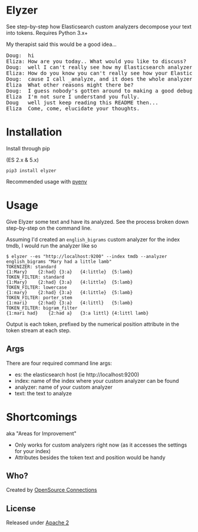 # Elyzer

See step-by-step how Elasticsearch custom analyzers decompose your text into tokens. Requires Python 3.x+

My therapist said this would be a good idea...

<pre>
Doug:  hi
Eliza: How are you today.. What would you like to discuss?
Doug:  well I can't really see how my Elasticsearch analyzers work, on the inside
Eliza: How do you know you can't really see how your Elasticsearch analyzers work, on the inside?
Doug:  cause I call _analyze, and it does the whole analyzer or just one step
Eliza  What other reasons might there be?
Doug:  I guess nobody's gotten around to making a good debugger
Eliza  I'm not sure I understand you fully.
Doug   well just keep reading this README then...
Eliza  Come, come, elucidate your thoughts.
</pre>

# Installation

Install through pip

(ES 2.x & 5.x)

    pip3 install elyzer

Recommended usage with [pyenv](https://github.com/pyenv/pyenv#basic-github-checkout)


# Usage

Give Elyzer some text and have its analyzed. See the process broken down step-by-step on the command line.

Assuming I'd created an `english_bigrams` custom analyzer for the index tmdb, I would run the analyzer like so

```
$ elyzer --es "http://localhost:9200" --index tmdb --analyzer english_bigrams "Mary had a little lamb"
TOKENIZER: standard
{1:Mary}    {2:had} {3:a}   {4:little}  {5:lamb}    
TOKEN_FILTER: standard
{1:Mary}    {2:had} {3:a}   {4:little}  {5:lamb}    
TOKEN_FILTER: lowercase
{1:mary}    {2:had} {3:a}   {4:little}  {5:lamb}    
TOKEN_FILTER: porter_stem
{1:mari}    {2:had} {3:a}   {4:littl}   {5:lamb}    
TOKEN_FILTER: bigram_filter
{1:mari had}    {2:had a}   {3:a littl} {4:littl lamb}  
```

Output is each token, prefixed by the numerical position attribute in the token stream at each step.

## Args

There are four required command line args:

- es: the elasticsearch host (ie http://localhost:9200)
- index: name of the index where your custom analyzer can be found
- analyzer: name of your custom analyzer
- text: the text to analyze


# Shortcomings

aka "Areas for Improvement"
- Only works for custom analyzers right now (as it accesses the settings for your index)
- Attributes besides the token text and position would be handy 

## Who?

Created by [OpenSource Connections](http://opensourceconnections.com)

## License

Released under [Apache 2](LICENSE.txt)

